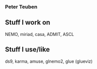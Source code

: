 ### Peter Teuben

<!--
**teuben/teuben** is a ✨ _special_ ✨ repository because its `README.md` (this file) appears on your GitHub profile.

Here are some ideas to get you started:

- 🔭 I’m currently working on ...
- 🌱 I’m currently learning ...
- 👯 I’m looking to collaborate on ...
- 🤔 I’m looking for help with ...
- 💬 Ask me about ...
- 📫 How to reach me: ...
- 😄 Pronouns: ...
- ⚡ Fun fact: ...
-->


## Stuff I work on

NEMO, miriad, casa, ADMIT, ASCL

## Stuff I use/like

ds9, karma, amuse, glnemo2, glue (glueviz)

